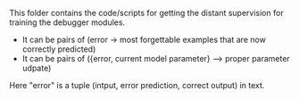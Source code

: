 This folder contains the code/scripts for getting the distant supervision for training the debugger modules.
- It can be pairs of (error -> most forgettable examples that are now correctly predicted)
- It can be pairs of ({error, current model parameter} -->  proper parameter udpate)



Here "error" is a tuple (intput, error prediction, correct output) in text.